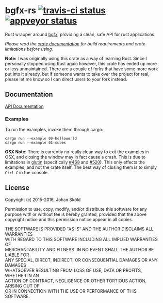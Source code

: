 bgfx-rs [![travis-ci status](https://travis-ci.org/MaulingMonkey/bgfx-rs.svg?branch=master)](https://travis-ci.org/MaulingMonkey/bgfx-rs) [![appveyor status](https://ci.appveyor.com/api/projects/status/github/MaulingMonkey/bgfx-rs?branch=master&svg=true)](https://ci.appveyor.com/project/MaulingMonkey/bgfx-rs/branch/master)
=======

Rust wrapper around [bgfx], providing a clean, safe API for rust applications.

*Please read the [crate documentation][docs] for build requirements and crate
limitations before using.*

**Note:** I was originally using this crate as a way of learning Rust. Since I
personally stopped using Rust again however, this crate has ended up more or
less unmaintained. There are a couple of forks that have some more work put
into it already, but if someone wants to take over the project for real,
please let me know so I can direct users to your fork instead.

Documentation
-------------

[API Documentation][docs]

### Examples

To run the examples, invoke them through cargo:

```
cargo run --example 00-helloworld
cargo run --example 01-cubes
```

**OSX Note:** There is currently no really clean way to exit the examples in
OSX, and closing the window may in fact cause a crash. This is due to
limitations in [glutin][glutin] (specifically [#468] and [#520]). This only
effects the examples, and not the crate itself. The best way of closing them
is to simply `Ctrl-C` in the console.

License
-------
Copyright (c) 2015-2016, Johan Sköld

Permission to use, copy, modify, and/or distribute this software for any  
purpose with or without fee is hereby granted, provided that the above  
copyright notice and this permission notice appear in all copies.

THE SOFTWARE IS PROVIDED "AS IS" AND THE AUTHOR DISCLAIMS ALL WARRANTIES  
WITH REGARD TO THIS SOFTWARE INCLUDING ALL IMPLIED WARRANTIES OF  
MERCHANTABILITY AND FITNESS. IN NO EVENT SHALL THE AUTHOR BE LIABLE FOR  
ANY SPECIAL, DIRECT, INDIRECT, OR CONSEQUENTIAL DAMAGES OR ANY DAMAGES  
WHATSOEVER RESULTING FROM LOSS OF USE, DATA OR PROFITS, WHETHER IN AN  
ACTION OF CONTRACT, NEGLIGENCE OR OTHER TORTIOUS ACTION, ARISING OUT OF  
OR IN CONNECTION WITH THE USE OR PERFORMANCE OF THIS SOFTWARE.


[#468]:   https://github.com/tomaka/glutin/issues/468   "tomaka/glutin #468"
[#520]:   https://github.com/tomaka/glutin/issues/520   "tomaka/glutin #520"
[bgfx]:   https://github.com/bkaradzic/bgfx             "bgfx"
[docs]:   https://rhoot.github.io/bgfx-rs/bgfx/         "Bindings documentation"
[glutin]: https://github.com/tomaka/glutin              "glutin"
